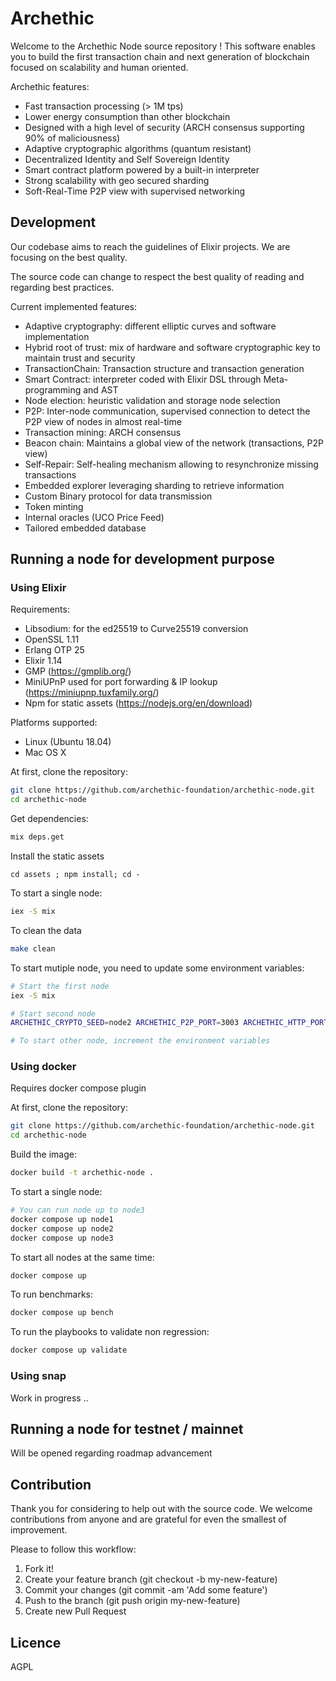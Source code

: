 # Archethic

Welcome to the Archethic Node source repository ! This software enables you to build the first transaction chain and next generation of blockchain focused on scalability and human oriented.

Archethic features:

- Fast transaction processing (> 1M tps)
- Lower energy consumption than other blockchain
- Designed with a high level of security (ARCH consensus supporting 90% of maliciousness)
- Adaptive cryptographic algorithms (quantum resistant)
- Decentralized Identity and Self Sovereign Identity
- Smart contract platform powered by a built-in interpreter
- Strong scalability with geo secured sharding
- Soft-Real-Time P2P view with supervised networking

## Development

Our codebase aims to reach the guidelines of Elixir projects.
We are focusing on the best quality.

The source code can change to respect the best quality of reading and regarding best practices.

Current implemented features:

- Adaptive cryptography: different elliptic curves and software implementation
- Hybrid root of trust: mix of hardware and software cryptographic key to maintain trust and security
- TransactionChain: Transaction structure and transaction generation
- Smart Contract: interpreter coded with Elixir DSL through Meta-programming and AST
- Node election: heuristic validation and storage node selection
- P2P: Inter-node communication, supervised connection to detect the P2P view of nodes in almost real-time
- Transaction mining: ARCH consensus
- Beacon chain: Maintains a global view of the network (transactions, P2P view) 
- Self-Repair: Self-healing mechanism allowing to resynchronize missing transactions
- Embedded explorer leveraging sharding to retrieve information
- Custom Binary protocol for data transmission
- Token minting
- Internal oracles (UCO Price Feed)
- Tailored embedded database

## Running a node for development purpose

### Using Elixir

Requirements:

- Libsodium: for the ed25519 to Curve25519 conversion
- OpenSSL 1.11
- Erlang OTP 25
- Elixir 1.14
- GMP (https://gmplib.org/)
- MiniUPnP used for port forwarding & IP lookup (https://miniupnp.tuxfamily.org/)
- Npm for static assets (https://nodejs.org/en/download)

Platforms supported:

- Linux (Ubuntu 18.04)
- Mac OS X

At first, clone the repository:

```bash
git clone https://github.com/archethic-foundation/archethic-node.git
cd archethic-node
```

Get dependencies:

```bash
mix deps.get
```

Install the static assets

```
cd assets ; npm install; cd -
```

To start a single node:

```bash
iex -S mix
```

To clean the data

```bash
make clean
```

To start mutiple node, you need to update some environment variables:
```bash
# Start the first node
iex -S mix

# Start second node
ARCHETHIC_CRYPTO_SEED=node2 ARCHETHIC_P2P_PORT=3003 ARCHETHIC_HTTP_PORT=4001 ARCHETHIC_HTTPS_PORT=5001 iex -S mix

# To start other node, increment the environment variables
```

### Using docker

Requires docker compose plugin

At first, clone the repository:

```bash
git clone https://github.com/archethic-foundation/archethic-node.git
cd archethic-node
```

Build the image:

```bash
docker build -t archethic-node .
```

To start a single node:

```bash
# You can run node up to node3
docker compose up node1
docker compose up node2
docker compose up node3
```

To start all nodes at the same time:
```bash
docker compose up
```

To run benchmarks:

```bash
docker compose up bench
```

To run the playbooks to validate non regression:

```bash
docker compose up validate
```

### Using snap

Work in progress ..

## Running a node for testnet / mainnet

Will be opened regarding roadmap advancement

## Contribution

Thank you for considering to help out with the source code.
We welcome contributions from anyone and are grateful for even the smallest of improvement.

Please to follow this workflow:

1. Fork it!
2. Create your feature branch (git checkout -b my-new-feature)
3. Commit your changes (git commit -am 'Add some feature')
4. Push to the branch (git push origin my-new-feature)
5. Create new Pull Request

## Licence

AGPL
